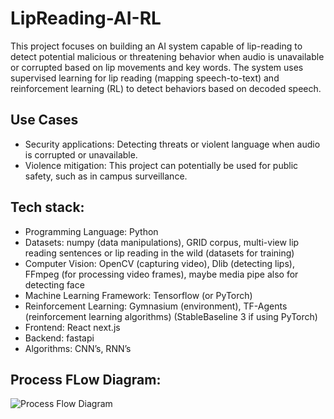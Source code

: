 # LipReading-AI-RL

This project focuses on building an AI system capable of lip-reading to detect potential malicious or threatening behavior when audio is unavailable or corrupted based on lip movements and key words. The system uses supervised learning for lip reading (mapping speech-to-text) and reinforcement learning (RL) to detect behaviors based on decoded speech.

## Use Cases
- Security applications: Detecting threats or violent language when audio is corrupted or unavailable.
- Violence mitigation: This project can potentially be used for public safety, such as in campus surveillance.

## Tech stack: 
- Programming Language: Python 
- Datasets: numpy (data manipulations), GRID corpus, multi-view lip reading sentences or lip reading in the wild (datasets for training) 
- Computer Vision: OpenCV (capturing video), Dlib (detecting lips), FFmpeg (for processing video frames), maybe media pipe also for detecting face 
- Machine Learning Framework: Tensorflow (or PyTorch) 
- Reinforcement Learning: Gymnasium (environment), TF-Agents (reinforcement learning algorithms) (StableBaseline 3 if using PyTorch) 
- Frontend: React next.js 
- Backend: fastapi 
- Algorithms: CNN’s, RNN’s 

## Process FLow Diagram:
![Process Flow Diagram](/process_flow_diagram.png)